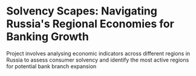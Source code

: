 # Solvency Scapes: Navigating Russia's Regional Economies for Banking Growth
 Project involves analysing economic indicators across different regions in Russia to assess consumer solvency and identify the most active regions for potential bank branch expansion
